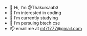 - 👋 Hi, I’m @Thakursaab3
- 👀 I’m interested in coding 
- 🌱 I’m currently studying 
- 💞️ I’m persuing btech cse 
- 📫 email me at mt71777@gmail.com

<!---
Thakursaab3/Thakursaab3 is a ✨ special ✨ repository because its `README.md` (this file) appears on your GitHub profile.
You can click the Preview link to take a look at your changes.
--->
